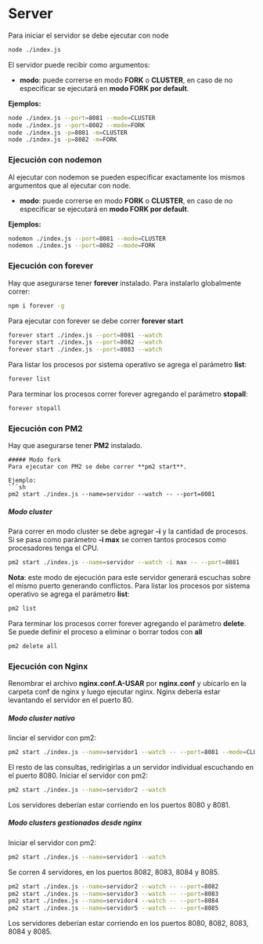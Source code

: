 # Server

Para iniciar el servidor se debe ejecutar con node

```sh
node ./index.js
```

El servidor puede recibir como argumentos:

- **modo**: puede correrse en modo **FORK** o **CLUSTER**, en caso de no especificar se ejecutará en **modo FORK por default**.

**Ejemplos:**

```sh
node ./index.js --port=8081 --mode=CLUSTER
node ./index.js --port=8082 --mode=FORK
node ./index.js -p=8081 -m=CLUSTER
node ./index.js -p=8082 -m=FORK
```

### Ejecución con **nodemon**

Al ejecutar con nodemon se pueden especificar exactamente los mismos argumentos que al ejecutar con node.

- **modo**: puede correrse en modo **FORK** o **CLUSTER**, en caso de no especificar se ejecutará en **modo FORK por default**.

**Ejemplos:**

```sh
nodemon ./index.js --port=8081 --mode=CLUSTER
nodemon ./index.js --port=8082 --mode=FORK
```

### Ejecución con **forever**

Hay que asegurarse tener **forever** instalado. Para instalarlo globalmente correr:

```sh
npm i forever -g
```

Para ejecutar con forever se debe correr **forever start**

```sh
forever start ./index.js --port=8081 --watch
forever start ./index.js --port=8082 --watch
forever start ./index.js --port=8083 --watch
```

Para listar los procesos por sistema operativo se agrega el parámetro **list**:

```sh
forever list
```

Para terminar los procesos correr forever agregando el parámetro **stopall**:

```sh
forever stopall
```

### Ejecución con **PM2**

Hay que asegurarse tener **PM2** instalado.

````
##### Modo fork
Para ejecutar con PM2 se debe correr **pm2 start**.

Ejemplo:
```sh
pm2 start ./index.js --name=servidor --watch -- --port=8081
````

##### Modo cluster

Para correr en modo cluster se debe agregar **-i** y la cantidad de procesos. Si se pasa como parámetro **-i max** se corren tantos procesos como procesadores tenga el CPU.

```sh
pm2 start ./index.js --name=servidor --watch -i max -- --port=8081
```

**Nota**: este modo de ejecución para este servidor generará escuchas sobre el mismo puerto generando conflictos.
Para listar los procesos por sistema operativo se agrega el parámetro **list**:

```sh
pm2 list
```

Para terminar los procesos correr forever agregando el parámetro **delete**. Se puede definir el proceso a eliminar o borrar todos con **all**

```sh
pm2 delete all
```

### Ejecución con **Nginx**

Renombrar el archivo **nginx.conf.A-USAR** por **nginx.conf** y ubicarlo en la carpeta conf de nginx y luego ejecutar nginx. Nginx debería estar levantando el servidor en el puerto 80.

##### Modo cluster nativo

Iinciar el servidor con pm2:

```sh
pm2 start ./index.js --name=servidor1 --watch -- --port=8081 --mode=CLUSTER
```

El resto de las consultas, redirigirlas a un servidor individual escuchando en el puerto 8080. Iniciar el servidor con pm2:

```sh
pm2 start ./index.js --name=servidor2 --watch
```

Los servidores deberían estar corriendo en los puertos 8080 y 8081.

##### Modo clusters gestionados desde nginx

Iniciar el servidor con pm2:

```sh
pm2 start ./index.js --name=servidor1 --watch
```

Se corren 4 servidores, en los puertos 8082, 8083, 8084 y 8085.

```sh
pm2 start ./index.js --name=servidor2 --watch -- --port=8082
pm2 start ./index.js --name=servidor3 --watch -- --port=8083
pm2 start ./index.js --name=servidor4 --watch -- --port=8084
pm2 start ./index.js --name=servidor5 --watch -- --port=8085
```

Los servidores deberían estar corriendo en los puertos 8080, 8082, 8083, 8084 y 8085.
